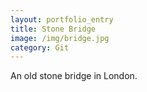 ```yaml
---
layout: portfolio_entry
title: Stone Bridge
image: /img/bridge.jpg
category: Git
---
```

An old stone bridge in London.